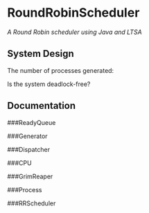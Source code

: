 RoundRobinScheduler
===================

*A Round Robin scheduler using Java and LTSA*

System Design
-------------

The number of processes generated:

Is the system deadlock-free?


Documentation
-------------

###ReadyQueue

###Generator

###Dispatcher

###CPU

###GrimReaper

###Process

###RRScheduler